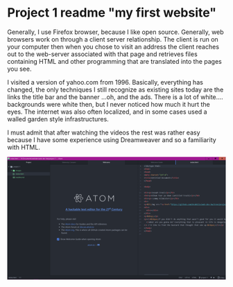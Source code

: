 # Project 1 readme "my first website"

Generally, I use Firefox browser, because I like open source.
Generally, web browsers work on through a client server relationship. The client is run on your computer then when you chose to visit an address
the client reaches out to the web-server associated with that page and retrieves files containing HTML and other programming that are translated into the pages you see.

I visited a version of yahoo.com from 1996. Basically, everything has changed, the only techniques I still recognize as existing sites today are the links the title bar and the banner
...oh, and the ads.
There is a lot of white.... backgrounds were white then, but I never noticed how much it hurt the eyes.
The internet was also often localized, and in some cases used a walled garden style infrastructures.


I must admit that after watching the videos the rest was rather easy because I have some experience using Dreamweaver and so a familiarity with HTML.




![screenie](screen.png)


